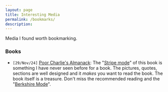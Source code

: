 ```yaml
---
layout: page
title: Interesting Media
permalink: /bookmarks/
description: 
---
```

Media I found worth bookmarking.

<!--
### Webpages
### Movies
### Quotes and Excerpts
-->
### Books
- `[29/Nov/24]` [Poor Charlie's Almanack](https://www.stripe.press/poor-charlies-almanack):
The "[Stripe mode](https://www.stripe.press/poor-charlies-almanack)" of this book is something I have never seen before for a book. The pictures, quotes, sections are well designed and it _makes_ you want to read the book. The book itself is a treasure. Don't miss the recommended reading and the "[Berkshire Mode](https://www.stripe.press/poor-charlies-almanack/book)".
